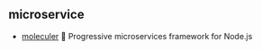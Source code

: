 ## microservice

- [moleculer](https://github.com/moleculerjs/moleculer) :rocket: Progressive microservices framework for Node.js